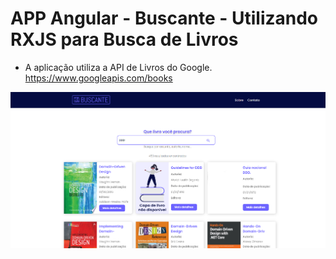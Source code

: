 # APP Angular - Buscante - Utilizando RXJS para Busca de Livros

- A aplicação utiliza a API de Livros do Google. https://www.googleapis.com/books

![screenshot](https://github.com/oadcavalcante/rxjs-angular-buscante/blob/main/src/assets/imagens/screenshot.png)
